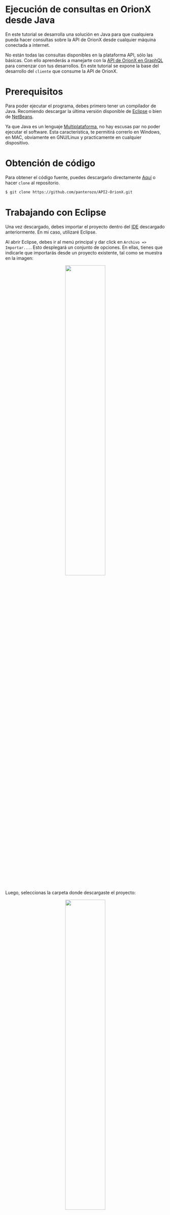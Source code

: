 # Ejecución de consultas en OrionX desde Java

En este tutorial se desarrolla una solución en Java para que cualquiera pueda hacer consultas sobre la API de OrionX desde cualquier máquina conectada a internet. 

No están todas las consultas disponibles en la plataforma API, sólo las básicas. Con ello aprenderás a manejarte con la [API de OrionX en GraphQL](https://www.orionx.io/developers/test) para comenzar con tus desarrollos. En este tutorial se expone la base del desarrollo del `cliente` que consume la API de OrionX.

# Prerequisitos

Para poder ejecutar el programa, debes primero tener un compilador de Java. Recomiendo descargar la última versión disponible de [Eclipse](http://www.eclipse.org/downloads/) o bien de [NetBeans](https://netbeans.org/downloads/).

Ya que Java es un lenguaje [Multiplataforma](https://es.wikipedia.org/wiki/Multiplataforma), no hay escusas par no poder ejecutar el software. Esta característica, te permitirá correrlo en Windows, en MAC, obviamente en GNU/Linux y practicamente en cualquier dispositivo. 

# Obtención de código

Para obtener el código fuente, puedes descargarlo directamente [Aquí](https://github.com/panterozo/API2-OrionX/archive/master.zip) o hacer `clone` al repositorio.

```sh
$ git clone https://github.com/panterozo/API2-OrionX.git
```

# Trabajando con Eclipse

Una vez descargado, debes importar el proyecto dentro del [IDE](https://es.wikipedia.org/wiki/Entorno_de_desarrollo_integrado) descargado anteriormente. En mi caso, utilizaré Eclipse.

Al abrir Eclipse, debes ir al menú principal y dar click en `Archivo => Importar...`. Esto desplegará un conjunto de opciones. En ellas, tienes que indicarle que importarás desde un proyecto existente, tal como se muestra en la imagen:

<div align="center">
	<a href="https://raw.githubusercontent.com/panterozo/API2-OrionX/master/img/ExistingProject.png">
		<img style="width: 50%" src="https://raw.githubusercontent.com/panterozo/API2-OrionX/master/img/ExistingProject.png">
	</a>
</div>

Luego, seleccionas la carpeta donde descargaste el proyecto:

<div align="center">
	<a href="https://raw.githubusercontent.com/panterozo/API2-OrionX/master/img/SelectFolder.png">
		<img style="width: 50%" src="https://raw.githubusercontent.com/panterozo/API2-OrionX/master/img/SelectFolder.png">
	</a>
</div>

* Importante: Si descargaste el archivo `.zip`, debes descomprimirlo para poder realizar la importación dentro de Eclipse.

Si todo salió bien hasta este punto, debería haberse importado correctamente el proyecto y deberías ver las `clases` como en la siguiente imagen:

<div align="center">
	<a href="https://raw.githubusercontent.com/panterozo/API2-OrionX/master/img/ClassesError.png">
		<img style="width: 50%" src="https://raw.githubusercontent.com/panterozo/API2-OrionX/master/img/ClassesError.png">
	</a>
</div>

El proyecto utiliza la librería [JSON](http://www.java2s.com/Code/JarDownload/java/java-json.jar.zip) que viene incluida dentro de la carpeta lib. Debes incluir el `.jar` al path para poder compilar el proyecto. 


<div align="center">
	<a href="https://raw.githubusercontent.com/panterozo/API2-OrionX/master/img/BuildPath.png">
		<img style="width: 50%" src="https://raw.githubusercontent.com/panterozo/API2-OrionX/master/img/BuildPath.png">
	</a>
</div>

Con ello, el proyecto podrá compilar sin problemas. Las clases deben aparecer como en la siguiente imagen, sin las cruces de error:

<div align="center">
	<a href="https://raw.githubusercontent.com/panterozo/API2-OrionX/master/img/ClassesImage.png">
		<img style="width: 50%" src="https://raw.githubusercontent.com/panterozo/API2-OrionX/master/img/ClassesImage.png">
	</a>
</div>

Una vez incluida la librería JSON, debes incluir tus KEYS creadas en OrionX. Si aún no lo has hecho, puedes seguir [este tutorial](https://www.orionx.io/developers/tutorials/creacion-api-key). Debes incluir las llaves en el código siguientes:

```sh
user.setApiKeyPublic("AQUI TIENES QUE PONER TU API KEY");
user.setSecretKey("AQUI TIENES QUE PONER TU SECRET KEY");
```

<div align="center">
	<a href="https://raw.githubusercontent.com/panterozo/API2-OrionX/master/img/settingUpKeys.png">
		<img style="width: 50%" src="https://raw.githubusercontent.com/panterozo/API2-OrionX/master/img/settingUpKeys.png">
	</a>
</div>

De tal manera que quede algo como esto:

```sh
user.setApiKeyPublic("ERssdrbrajh8o6a744fdVFvdfvSPYPqz");
user.setSecretKey("WsdKztw9CcnnYrOM8SExKSN5sqiEr5hw9P");
```

Ahora podrás ejecutar el programa sin problemas. Para ello, debes clickear con el botón derecho del mouse sobre la clase OrionXBase.java, y seleccionar `Run As... Java Application`, como se muestra en la imagen abajo.

<div align="center">
	<a href="https://raw.githubusercontent.com/panterozo/API2-OrionX/master/img/RunProgram.png">
		<img style="width: 50%" src="https://raw.githubusercontent.com/panterozo/API2-OrionX/master/img/RunProgram.png">
	</a>
</div>


Con la ejecución, deberías obtener los resultados en la consola de Eclipse.

<div align="center">
	<a href="https://raw.githubusercontent.com/panterozo/API2-OrionX/master/img/Reponses.png">
		<img style="width: 50%" src="https://raw.githubusercontent.com/panterozo/API2-OrionX/master/img/Reponses.png">
	</a>
</div>

Con la ejecución del programa acabamos de obtener tus datos personales, el valor mercado, el libro de órdenes, la información de tu wallet y las estadísticas por hora.

# Código

En el código encontrarás tres clases, Operations, OrionXBase y User.

* Clase Operations: Esta clase genera los elementos JSON que serán enviados por método POST a la API de OrionX

* Clase User: Esta clase es utilizada para guardar los datos del dueño de la KEY que se utilizó para logearse

* Clase OrionXBase: Esta clase es donde comienza el programa, y contiene el método `main()`

Internamente, se hace un ciclo para que vaya una a una realizando las operaciones en la API. Así podrás ver diferentes implementaciones para lo que necesites.

```sh
for(int i=0; i<5; i++){
  /*Se genera objeto JSON a enviar*/
  String type = "";
  switch(i){
    case 0:
      type="Me";
      operaciones.Me();
      break;
    case 1:
      type="Market";
      operaciones.Market(marketCode);
      break;
    case 2:
      type="MarketBook";
      operaciones.MarketBook(marketCode);
      break;
    case 3:
      type="UserWallet";
      operaciones.UserWallet();
      break;
    case 4:
      type="MarketStats";
      /*Se obtiene la estadística por hora.*/
      operaciones.MarketStats(marketCode, "h1");
      break;
  }

```

Cada vez que ingresa al ciclo, se genera un header nuevo por cada llamada, de la siguiente manera:

```sh

String url = "https://api2.orionx.io/graphql";
URL obj = new URL(url);
HttpsURLConnection con = (HttpsURLConnection) obj.openConnection();
			
/*Se setea la información de User-Agent*/
con.setRequestMethod("POST");
con.setRequestProperty("User-Agent", "Mozilla/5.0");
con.setRequestProperty("Accept-Language", "en-US,en;q=0.5");
con.setRequestProperty("Content-Type", "application/json; charset=UTF-8");
/*Se genera timestamp*/
long value = new Date().getTime();
String timestamp = String.valueOf(value);
/*Se genera el valor del header con el objeto, timestamp y tu secret key*/
String apiKeySignature = getHeaderApi2(timestamp,jsonObject,secretKey);
/*apiKeySignature contiene el valor encriptado*/
apiKeySignature = apiKeySignature.toLowerCase();/*Se pasa a minúsculas*/
/*Se setean los valores del header*/
con.setRequestProperty("X-ORIONX-TIMESTAMP", timestamp);
con.setRequestProperty("X-ORIONX-APIKEY", apiKeyPublic);
con.setRequestProperty("X-ORIONX-SIGNATURE", apiKeySignature);

```

El método encargado de la encriptación del mensaje es `getHeaderApi2`:

```sh
public static String getHeaderApi2(String timestamp, JSONObject jsonObject, String privateKey){
    Mac sha512_HMAC = null;
    String result = null;
    /*Se concatena el timestamp con el objeto a enviar*/
    String mesagge=timestamp+jsonObject;

    try{
        byte [] byteKey = privateKey.getBytes("UTF-8");
        final String HMAC_SHA512 = "HmacSHA512";
        sha512_HMAC = Mac.getInstance(HMAC_SHA512);
        SecretKeySpec keySpec = new SecretKeySpec(byteKey, HMAC_SHA512);
        sha512_HMAC.init(keySpec);
        byte [] mac_data = sha512_HMAC.doFinal(mesagge.getBytes("UTF-8"));
        result = bytesToHexForApi2(mac_data);
    }catch (Exception e){

    }
    return result;
}

```

No se hace necesario abordar a fondo el cómo de la encriptación. Si quieres abordar este problema, puedes ver el siguiente [tutorial](https://www.orionx.io/developers/tutorials/consultas-con-python) dejado por [@itolosa](https://github.com/itolosa).


Mi nombre es [Ignacio Álvarez Arenas](https://github.com/panterozo), y soy un apasionado por la tecnología y soluciones innovadoras. Espero puedas utilizar sin problemas el código fuente, y ante cualquier duda o consulta, puedes contactarme conmigo y te responderé a la brevedad.

Puedes revisar mis otros proyectos [aquí](https://panterozo.github.io/Donaciones/) o por [acá](https://panterozo.github.io/Utils).

Happy hacking!

<!--# Obtener Código Fuente

Para obtener el código fuente, puedes descargarlo en un zip desde [Aquí](https://raw.githubusercontent.com/orionsoft/orionx-developers-tutorials/master/tutorials/java/Zipped-API2-OrionX_v1.0.zip), o bien desde el repositorio de origen [aquí](https://github.com/panterozo/API2-OrionX/archive/master.zip).
-->

